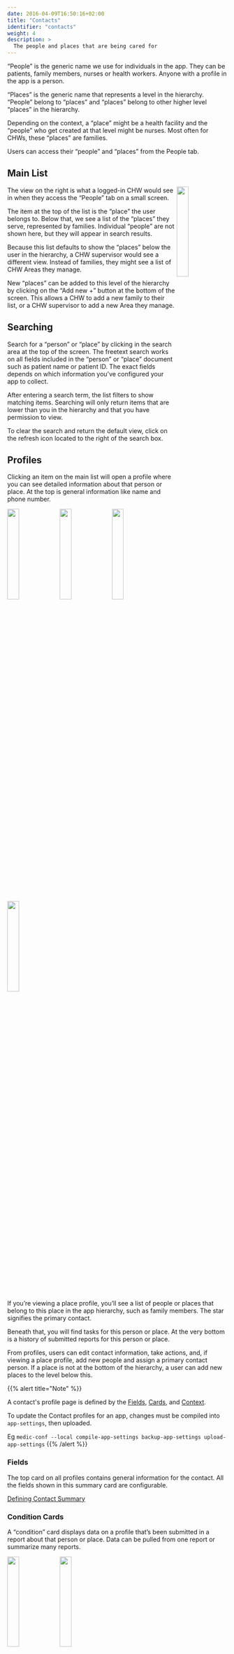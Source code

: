 ```yaml
---
date: 2016-04-09T16:50:16+02:00
title: "Contacts"
identifier: "contacts"
weight: 4
description: >
  The people and places that are being cared for
---
```

<!-- ## Contacts: Person and Family Profiles -->
<!-- TODO Refine screenshots, and add desktop view. -->

“People” is the generic name we use for individuals in the app. They can be patients, family members, nurses or health workers. Anyone with a profile in the app is a person.

“Places” is the generic name that represents a level in the hierarchy. “People” belong to “places” and “places” belong to other higher level “places” in the hierarchy.

Depending on the context, a “place” might be a health facility and the “people” who get created at that level might be nurses. Most often for CHWs, these “places” are families. 

Users can access their “people” and “places” from the People tab. 

## Main List

<img src="/images/contacts-main-list.png" width="23%" align="right" />

The view on the right is what a logged-in CHW would see in when they access the “People” tab on a small screen. 

The item at the top of the list is the “place” the user belongs to. Below that, we see a list of the “places” they serve, represented by families. Individual “people” are not shown here, but they will appear in search results. 

Because this list defaults to show the “places” below the user in the hierarchy, a CHW supervisor would see a different view. Instead of families, they might see a list of CHW Areas they manage. 

New “places” can be added to this level of the hierarchy by clicking on the “Add new +” button at the bottom of the screen. This allows a CHW to add a new family to their list, or a CHW supervisor to add a new Area they manage. 


## Searching

Search for a “person” or “place” by clicking in the search area at the top of the screen. The freetext search works on all fields included in the “person” or “place” document such as patient name or patient ID. The exact fields depends on which information you’ve configured your app to collect.

After entering a search term, the list filters to show matching items. Searching will only return items that are lower than you in the hierarchy and that you have permission to view. 

To clear the search and return the default view, click on the refresh icon located to the right of the search box.

## Profiles

Clicking an item on the main list will open a profile where you can see detailed information about that person or place. At the top is general information like name and phone number.

<p float="left">
  <img src="/images/contacts-profile-1.png" width="23%" />
  <img src="/images/contacts-profile-2.png" width="23%" />
  <img src="/images/contacts-profile-3.png" width="23%" />
  <img src="/images/contacts-profile-4.png" width="23%" />
</p>

If you’re viewing a place profile, you’ll see a list of people or places that belong to this place in the app hierarchy, such as family members. The star signifies the primary contact.

Beneath that, you will find tasks for this person or place. At the very bottom is a history of submitted reports for this person or place.

From profiles, users can edit contact information, take actions, and, if viewing a place profile, add new people and assign a primary contact person. If a place is not at the bottom of the hierarchy, a user can add new places to the level below this.

{{% alert title="Note" %}}

A contact's profile page is defined by the [Fields](contact-summary), [Cards](condition-cards), and [Context](care-guides).

To update the Contact profiles for an app, changes must be compiled into `app-settings`, then uploaded.

Eg `medic-conf --local compile-app-settings backup-app-settings upload-app-settings`
{{% /alert %}}

### Fields
The top card on all profiles contains general information for the contact. All the fields shown in this summary card are configurable.

[Defining Contact Summary](contact-summary)

### Condition Cards

A “condition” card displays data on a profile that’s been submitted in a report about that person or place. Data can be pulled from one report or summarize many reports.

<p float="left">
  <img src="/images/contacts-condition-card-1.png" width="23%" />
  <img src="/images/contacts-condition-card-2.png" width="23%" />
</p>

Condition cards can be permanent or conditional; set to appear only when a specific type of report is submitted. They can also be set to disappear when a condition is resolved or a certain amount of time has passed. You can have as many condition cards as you like, though we recommend keeping the user’s experience in mind.

Configurable elements include: 
- Title 
- Label for each data point displayed
- Data point for the field 
- Icon for the field, if desired
- Conditions under which to display

[Defining Condition Cards](condition-cards)

### Care Guides
<!-- todo: Resolve Care Guides vs Actions -->

<img src="/images/contacts-care-guides.png" width="23%" align="right" />

“Care Guides” are dynamic forms that you can fill out for a person or place. You can access Care Guides by clicking on the + button at the bottom of a profile. For more info, see the "[Decision Support for Care Guides]()" section of this overview. 

You’ll see different forms here depending on which person or place you’re viewing. For example, forms for families might include a “Family Survey.” Forms for adult women might include “New Pregnancy.” Forms for adult women who have had a pregnancy report, and no delivery yet reported, would also see “ANC visit.” Forms for children might include “Under-5 Assessment” or “Growth Monitoring.”

Health workers can use these Care Guides at any time. If the app has scheduled a care visit or follow up, it will be listed under “Tasks.” 

[Defining Care Guides](care-guides)
